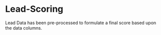 # Lead-Scoring
Lead Data has been pre-processed to formulate a final score based upon the data columns. 
